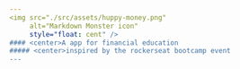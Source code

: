 ```yaml
---
<img src="./src/assets/huppy-money.png"
     alt="Markdown Monster icon"
     style="float: cent" />
#### <center>A app for financial education
##### <center>inspired by the rockerseat bootcamp event
---
```

